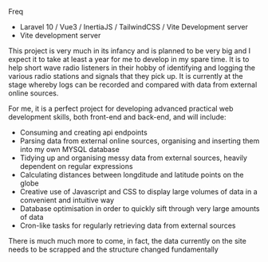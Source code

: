 Freq

* Laravel 10 / Vue3 / InertiaJS / TailwindCSS / Vite Development server
* Vite development server

This project is very much in its infancy and is planned to be very big and I expect it to take at least a year for me to develop in my spare time. It is to help short wave radio listeners in their hobby of identifying and logging the various radio stations and signals that they pick up. It is currently at the stage whereby logs can be recorded and compared with data from external online sources.

For me, it is a perfect project for developing advanced practical web development skills, both front-end and back-end, and will include:

* Consuming and creating api endpoints
* Parsing data from external online sources, organising and inserting them into my own MYSQL database
* Tidying up and organising messy data from external sources, heavily dependent on regular expressions
* Calculating distances between longditude and latitude points on the globe
* Creative use of Javascript and CSS to display large volumes of data in a convenient and intuitive way
* Database optimisation in order to quickly sift through very large amounts of data
* Cron-like tasks for regularly retrieving data from external sources

There is much much more to come, in fact, the data currently on the site needs to be scrapped and the structure changed fundamentally
